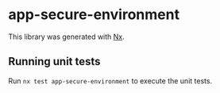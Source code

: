 # app-secure-environment

This library was generated with [Nx](https://nx.dev).

## Running unit tests

Run `nx test app-secure-environment` to execute the unit tests.
